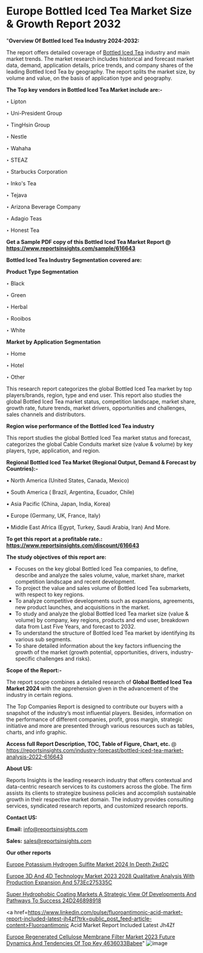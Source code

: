 # Europe Bottled Iced Tea Market Size & Growth Report 2032

"<strong>Overview Of Bottled Iced Tea Industry 2024-2032:</strong>

The report offers detailed coverage of <a href=https://www.reportsinsights.com/sample/616643>Bottled Iced Tea</a> industry and main market trends. The market research includes historical and forecast market data, demand, application details, price trends, and company shares of the leading Bottled Iced Tea by geography. The report splits the market size, by volume and value, on the basis of application type and geography.

<strong>The Top key vendors in Bottled Iced Tea Market include are:- </strong>

‣ Lipton

‣ Uni-President Group

‣ TingHsin Group

‣ Nestle

‣ Wahaha

‣ STEAZ

‣ Starbucks Corporation

‣ Inko's Tea

‣ Tejava

‣ Arizona Beverage Company

‣ Adagio Teas

‣ Honest Tea

<strong>Get a Sample PDF copy of this Bottled Iced Tea Market Report </strong><strong>@ <a href=https://www.reportsinsights.com/sample/616643 style=color:#0000ff;>https://www.reportsinsights.com/sample/616643</a> </strong>

<strong>Bottled Iced Tea Industry Segmentation covered are:</strong>

<strong>Product Type Segmentation</strong>

‣ Black

‣ Green

‣ Herbal

‣ Rooibos

‣ White

<strong>Market by Application Segmentation</strong>

‣ Home

‣ Hotel

‣ Other

This research report categorizes the global Bottled Iced Tea market by top players/brands, region, type and end user. This report also studies the global Bottled Iced Tea market status, competition landscape, market share, growth rate, future trends, market drivers, opportunities and challenges, sales channels and distributors.

<strong>Region wise performance of the Bottled Iced Tea industry</strong><strong> </strong>

This report studies the global Bottled Iced Tea market status and forecast, categorizes the global Cable Conduits market size (value &amp; volume) by key players, type, application, and region. 

<strong>Regional Bottled Iced Tea Market (Regional Output, Demand &amp; Forecast by Countries):-</strong>

• North America (United States, Canada, Mexico)

• South America ( Brazil, Argentina, Ecuador, Chile)

• Asia Pacific (China, Japan, India, Korea)

• Europe (Germany, UK, France, Italy)

• Middle East Africa (Egypt, Turkey, Saudi Arabia, Iran) And More.

<strong>To get this report at a profitable rate.: <a href=https://www.reportsinsights.com/discount/616643 style=color:#0000ff;>https://www.reportsinsights.com/discount/616643</a></strong>

<strong>The study objectives of this report are:</strong>
<ul>
  <li>Focuses on the key global Bottled Iced Tea companies, to define, describe and analyze the sales volume, value, market share, market competition landscape and recent development.</li>
  <li>To project the value and sales volume of Bottled Iced Tea submarkets, with respect to key regions.</li>
  <li>To analyze competitive developments such as expansions, agreements, new product launches, and acquisitions in the market.</li>
  <li>To study and analyze the global Bottled Iced Tea market size (value &amp; volume) by company, key regions, products and end user, breakdown data from Last Five Years, and forecast to 2032.</li>
  <li>To understand the structure of Bottled Iced Tea market by identifying its various sub segments.</li>
  <li>To share detailed information about the key factors influencing the growth of the market (growth potential, opportunities, drivers, industry-specific challenges and risks).</li>
</ul>
<strong>Scope of the Report:-</strong><strong> </strong>

The report scope combines a detailed research of <strong>Global Bottled Iced Tea Market 2024 </strong>with the apprehension given in the advancement of the industry in certain regions.

The Top Companies Report is designed to contribute our buyers with a snapshot of the industry’s most influential players. Besides, information on the performance of different companies, profit, gross margin, strategic initiative and more are presented through various resources such as tables, charts, and info graphic.

<strong>Access full Report Description, TOC, Table of Figure, Chart, etc. </strong>@   <a href=https://reportsinsights.com/industry-forecast/bottled-iced-tea-market-analysis-2022-616643 style=color:#0000ff;>https://reportsinsights.com/industry-forecast/bottled-iced-tea-market-analysis-2022-616643</a>

<strong>About US:</strong>

Reports Insights is the leading research industry that offers contextual and data-centric research services to its customers across the globe. The firm assists its clients to strategize business policies and accomplish sustainable growth in their respective market domain. The industry provides consulting services, syndicated research reports, and customized research reports.

<strong>Contact US:</strong>

<p class=""""><b>Email:</b> <a href=mailto:info@reportsinsights.com>info@reportsinsights.com</a></p>
<p class=""""><b>Sales:</b> <a href=mailto:sales@reportsinsights.com>sales@reportsinsights.com</a></p>

<strong>Our other reports</strong>

<a href=https://www.linkedin.com/pulse/europe-potassium-hydrogen-sulfite-market-2024-in-depth-zkd2c/>Europe Potassium Hydrogen Sulfite Market 2024 In Depth Zkd2C</a>

<a href=https://medium.com/@sakshideshmukh994/europe-3d-and-4d-technology-market-2023-2028-qualitative-analysis-with-production-expansion-and-573ec275335c>Europe 3D And 4D Technology Market 2023 2028 Qualitative Analysis With Production Expansion And 573Ec275335C</a>

<a href=https://medium.com/@aneetapatil1234/super-hydrophobic-coating-markets-a-strategic-view-of-developments-and-pathways-to-success-24d246898918>Super Hydrophobic Coating Markets A Strategic View Of Developments And Pathways To Success 24D246898918</a>

<a href=https://www.linkedin.com/pulse/fluoroantimonic-acid-market-report-included-latest-jh4zf?trk=public_post_feed-article-content>Fluoroantimonic Acid Market Report Included Latest Jh4Zf</a>

<a href=https://medium.com/@reportinsights.ja/europe-regenerated-cellulose-membrane-filter-market-2023-future-dynamics-and-tendencies-of-top-key-4636033babee>Europe Regenerated Cellulose Membrane Filter Market 2023 Future Dynamics And Tendencies Of Top Key 4636033Babee</a>"
![image](https://github.com/aanak123/RIMarketer1/assets/158471119/13ecf943-1ee5-4334-8a5d-d15594d09818)
